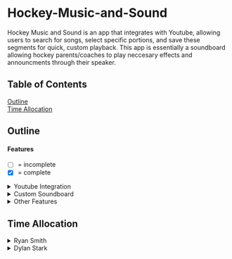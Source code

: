# Hockey-Music-and-Sound
Hockey Music and Sound is an app that integrates with Youtube, allowing users to search for songs, select specific portions, and save these segments for quick, custom playback. This app is essentially a soundboard allowing hockey parents/coaches to play neccesary effects and announcments through their speaker.
## Table of Contents
[Outline](#Outline)\
[Time Allocation](#Time-Allocation)
## Outline
#### Features
- [ ] = incomplete
- [X] = complete
<details>
<summary>Youtube Integration</summary>

- [ ] **Song Search:** Users can search for songs available on Youtube Music.
- [ ] **Song Selection:** Choose songs to access the full or specific sections for playback.
- [ ] **Playback Permissions:** Ensure compliance with Amazon Music's policies on playback.
</details>
<details>
<summary>Custom Soundboard</summary>

- [X] **Segment Selection:** Users can choose specific parts of a song to save as playable clips.
- [ ] **Clip Storage and Retrieval:** Save selected segments for quick access and playback.
- [ ] **Playback Controls:** Play, pause, and volume control for each saved segment.
- [ ] **Organized Library:** Easy-to-access library of saved clips.
</details>
<details>
<summary>Other Features</summary>

- [ ] **Playback Customization:** Options to edit start and end times of song segments as well as fad in fade out transitions between played sounds.
- [ ] **Save and Share:** Users can save their customized soundboards for easy access and share saved soundboards with others
</details>

## Time Allocation
<details>
<summary>Ryan Smith</summary>
  
|What Was Done|Time Spent|Description|
|---|---|---|
|Documentation|4 hours|Writing documentation for git readme and development outline for project(seperate from outline in git readme, basically project planning)|
|Setup|6 hours| Learning BeeWare and setting it up as well as setting up, configuring, and deploying an android emulator (due to ios emulation policies being stricter)|
|Import Youtube Music| 3 hours| I used some api to allow users to download sounds from youtube and save them|
|Album Saving part 1| 1 Hour| I ave made it so albums will be able to be saved localy on any platform|
</details><details>
<summary>Dylan Stark</summary>

|What Was Done|Time Spent|Description|
|---|---|---|
|Research and setup|3 hours|Setting up beeware to work on my computer, did research on BeeWare and other coding languages for ios|
|Learning beeware and toga, creating an app outline|4 hours|read through beeware and toga documentation, watched tutorial videos, made a test prodject, made a app outline|
|programming the app|4 hours|made a way for the user to add albums and created a class for albums as well as finding a way to change screens|
|UI|1.5 hours|working on a UI and color pallet includeing the soundboard tab, adding to the albums page and adding a way to delete albums|
|fixes and more ui|3 hours|revised the style of the app and made some tweaks to code as well as mergeing code with ryan and working out bugs that followed|
|Adjusting album saveing|1 hours|learend about album saveing and made it so music would be saved into album folders|
|music player and ui|4 hours|made new ui for music buttons tied the buttons with the audio files and gave the buttons the ability to play music when clicked|
|music manipulation buttons|3 hours|put play pause back and forward button on the persistant box allong with the songs name that was playing|
|finishing music manipulation buttons|5 hours|made the play pause button work and the forward and back buttons work witch requried makeing new functions for the music class|
</details>

